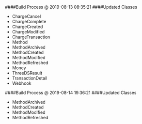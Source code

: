 ####Build Process @ 2019-08-13 08:35:21
####Updated Classes
- ChargeCancel
- ChargeComplete
- ChargeCreated
- ChargeModified
- ChargeTransaction
- Method
- MethodArchived
- MethodCreated
- MethodModified
- MethodRefreshed
- Money
- ThreeDSResult
- TransactionDetail
- Webhook

####Build Process @ 2019-08-14 19:36:21
####Updated Classes
- MethodArchived
- MethodCreated
- MethodModified
- MethodRefreshed

